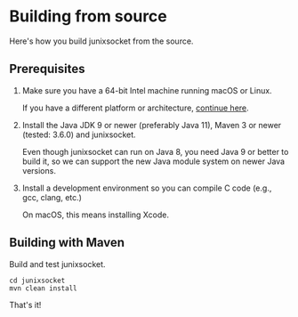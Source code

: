 # Building from source

Here's how you build junixsocket from the source.

## Prerequisites
 
 1. Make sure you have a 64-bit Intel machine running macOS or Linux.
 
    If you have a different platform or architecture, [continue here](customarch.html).
 
 2. Install the Java JDK 9 or newer (preferably Java 11), Maven 3 or newer (tested: 3.6.0) and junixsocket.
 
    Even though junixsocket can run on Java 8, you need Java 9 or better to build it, so we can
    support the new Java module system on newer Java versions.
 
 3. Install a development environment so you can compile C code (e.g., gcc, clang, etc.)
 
    On macOS, this means installing Xcode.

## Building with Maven

Build and test junixsocket.

    cd junixsocket
    mvn clean install

That's it!
